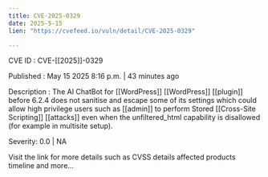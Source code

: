 ```yaml
---
title: CVE-2025-0329
date: 2025-5-15
lien: "https://cvefeed.io/vuln/detail/CVE-2025-0329"

---
```


CVE ID : CVE-[[2025]]-0329

Published :  May 15
2025
8:16 p.m. | 43 minutes ago

Description : The AI ChatBot for [[WordPress]]  [[WordPress]] [[plugin]] before 6.2.4 does not sanitise and escape some of its settings
which could allow high privilege users such as [[admin]] to perform Stored [[Cross-Site Scripting]] [[attacks]] even when the unfiltered_html capability is disallowed (for example in multisite setup).

Severity: 0.0 | NA

Visit the link for more details
such as CVSS details
affected products
timeline
and more...
